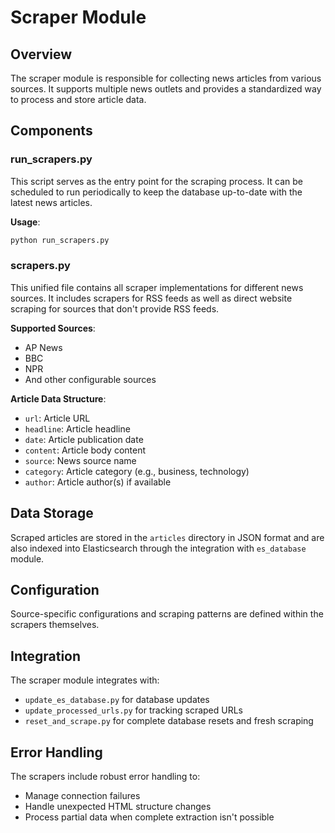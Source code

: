 # Scraper Module

## Overview

The scraper module is responsible for collecting news articles from various sources. It supports multiple news outlets and provides a standardized way to process and store article data.

## Components

### run_scrapers.py

This script serves as the entry point for the scraping process. It can be scheduled to run periodically to keep the database up-to-date with the latest news articles.

**Usage**:
```bash
python run_scrapers.py
```

### scrapers.py

This unified file contains all scraper implementations for different news sources. It includes scrapers for RSS feeds as well as direct website scraping for sources that don't provide RSS feeds.

**Supported Sources**:
- AP News
- BBC
- NPR
- And other configurable sources

**Article Data Structure**:
- `url`: Article URL
- `headline`: Article headline
- `date`: Article publication date
- `content`: Article body content
- `source`: News source name
- `category`: Article category (e.g., business, technology)
- `author`: Article author(s) if available

## Data Storage

Scraped articles are stored in the `articles` directory in JSON format and are also indexed into Elasticsearch through the integration with `es_database` module.

## Configuration

Source-specific configurations and scraping patterns are defined within the scrapers themselves.

## Integration

The scraper module integrates with:
- `update_es_database.py` for database updates
- `update_processed_urls.py` for tracking scraped URLs
- `reset_and_scrape.py` for complete database resets and fresh scraping

## Error Handling

The scrapers include robust error handling to:
- Manage connection failures
- Handle unexpected HTML structure changes
- Process partial data when complete extraction isn't possible
